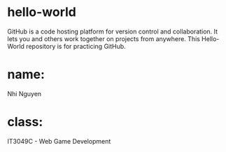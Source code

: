 # hello-world
GitHub is a code hosting platform for version control and collaboration. It lets you and others work together on projects from anywhere. This Hello-World repository is for practicing GitHub.

# name: 
Nhi Nguyen

# class:
IT3049C - Web Game Development